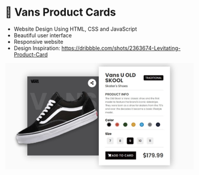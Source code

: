 # 👟 Vans Product Cards

- Website Design Using HTML, CSS and JavaScript
- Beautiful user interface
- Responsive website
- Design Inspiration:  https://dribbble.com/shots/2363674-Levitating-Product-Card

![prewiev img](/Preview.jpg)